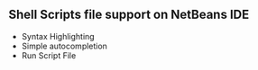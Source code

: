 ## Shell Scripts file support on NetBeans IDE

*   Syntax Highlighting
*   Simple autocompletion
*   Run Script File